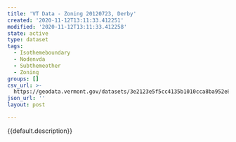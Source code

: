 ```yaml
---
title: 'VT Data - Zoning 20120723, Derby'
created: '2020-11-12T13:11:33.412251'
modified: '2020-11-12T13:11:33.412258'
state: active
type: dataset
tags:
  - Isothemeboundary
  - Nodenvda
  - Subthemeother
  - Zoning
groups: []
csv_url: >-
  https://geodata.vermont.gov/datasets/3e2123e5f5cc4135b1010cca8ba952e8_0.csv?outSR=%7B%22latestWkid%22%3A3857%2C%22wkid%22%3A102100%7D
json_url: ''
layout: post

---
```

{{default.description}}
